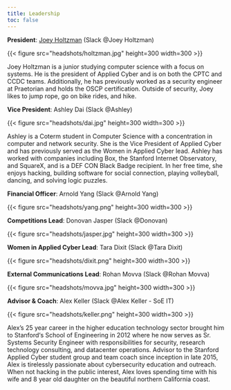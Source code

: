 ```yaml
---
title: Leadership
toc: false
---
```


**President**: [Joey Holtzman](https://joeyholtzman.com) (Slack @Joey Holtzman)

{{< figure src="headshots/holtzman.jpg" height=300 width=300 >}}

Joey Holtzman is a junior studying computer science with a focus on systems. He is the president of Applied Cyber and is on both the CPTC and CCDC teams. Additionally, he has previously worked as a security engineer at Praetorian and holds the OSCP certification. Outside of security, Joey likes to jump rope, go on bike rides, and hike.

**Vice President**: Ashley Dai (Slack @Ashley)

{{< figure src="headshots/dai.jpg" height=300 width=300 >}}

Ashley is a Coterm student in Computer Science with a concentration in computer and network security. She is the Vice President of Applied Cyber and has previously served as the Women in Applied Cyber lead. Ashley has worked with companies including Box, the Stanford Internet Observatory, and SquareX, and is a DEF CON Black Badge recipient. In her free time, she enjoys hacking, building software for social connection, playing volleyball, dancing, and solving logic puzzles.

**Financial Officer**: Arnold Yang (Slack @Arnold Yang)

{{< figure src="headshots/yang.png" height=300 width=300 >}}

**Competitions Lead**: Donovan Jasper (Slack @Donovan)

{{< figure src="headshots/jasper.jpg" height=300 width=300 >}}

**Women in Applied Cyber Lead**: Tara Dixit (Slack @Tara Dixit)

{{< figure src="headshots/dixit.png" height=300 width=300 >}}

**External Communications Lead**: Rohan Movva (Slack @Rohan Movva)

{{< figure src="headshots/movva.jpg" height=300 width=300 >}}

**Advisor & Coach**: Alex Keller (Slack @Alex Keller - SoE IT)

{{< figure src="headshots/keller.png" height=300 width=300 >}}

Alex’s 25 year career in the higher education technology sector brought him to Stanford‘s School of Engineering in 2012 where he now serves as Sr. Systems Security Engineer with responsibilities for security, research technology consulting, and datacenter operations. Advisor to the Stanford Applied Cyber student group and team coach since inception in late 2015, Alex is tirelessly passionate about cybersecurity education and outreach. When not hacking in the public interest, Alex loves spending time with his wife and 8 year old daughter on the beautiful northern California coast.
